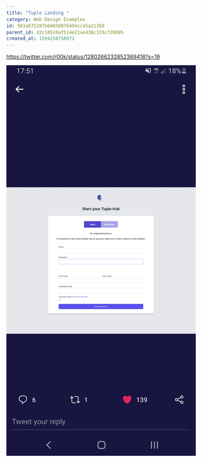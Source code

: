 ```yaml
---
title: "Tuple Landing "
category: Web Design Examples
id: 583a675287b04850876494ccd5a21368
parent_id: d2c105c0af514e21ae436c319cf2888b
created_at: 1594158758972
---
```


https://twitter.com/r00k/status/1280266232852369418?s=19


![Screenshot_20200707-175200_Twitter.jpg](./resources/33a4bb5c8e0140c1a91ebda796e12ebc.jpg)

    